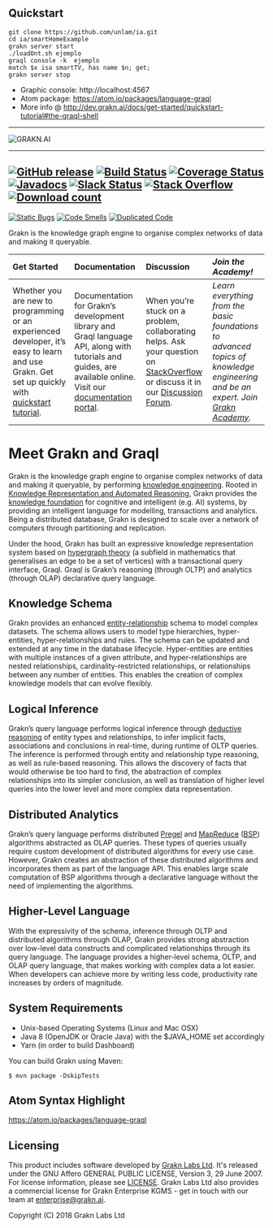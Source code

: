 ## Quickstart

```
git clone https://github.com/unlam/ia.git
cd ia/smartHomeExample
grakn server start
./loadOnt.sh ejemplo
graql console -k  ejemplo
match $x isa smartTV, has name $n; get;
grakn server stop
```

* Graphic console: http://localhost:4567
* Atom package: https://atom.io/packages/language-graql
* More info @ http://dev.grakn.ai/docs/get-started/quickstart-tutorial#the-graql-shell

---

![GRAKN.AI](https://grakn.ai/assets/img/Grakn%20logo%20-%20transparent.png)

---
[![GitHub release](https://img.shields.io/github/release/graknlabs/grakn.svg)](https://github.com/graknlabs/grakn/releases/latest)
[![Build Status](https://travis-ci.org/graknlabs/grakn.svg?branch=internal)](https://travis-ci.org/graknlabs/grakn)
[![Coverage Status](https://codecov.io/gh/graknlabs/grakn/branch/master/graph/badge.svg)](https://codecov.io/gh/graknlabs/grakn)
[![Javadocs](https://javadoc.io/badge/ai.grakn/grakn.svg)](https://javadoc.io/doc/ai.grakn/grakn)
[![Slack Status](http://grakn-slackin.herokuapp.com/badge.svg)](https://grakn.ai/slack)
[![Stack Overflow][stackoverflow-shield]][stackoverflow-link]
[![Download count](http://shields.grakn.ai/github/downloads/graknlabs/grakn/total.svg)](https://grakn.ai/download)
---
[![Static Bugs](https://sonarcloud.io/api/project_badges/measure?project=ai.grakn%3Agrakn&metric=bugs)](https://sonarcloud.io/dashboard?id=ai.grakn%3Agrakn)
[![Code Smells](https://sonarcloud.io/api/project_badges/measure?project=ai.grakn%3Agrakn&metric=code_smells)](https://sonarcloud.io/dashboard?id=ai.grakn%3Agrakn)
[![Duplicated Code](https://sonarcloud.io/api/project_badges/measure?project=ai.grakn%3Agrakn&metric=duplicated_lines_density)](https://sonarcloud.io/dashboard?id=ai.grakn%3Agrakn)

[stackoverflow-shield]: https://img.shields.io/badge/stackoverflow-grakn-blue.svg
[stackoverflow-link]: https://stackoverflow.com/questions/tagged/grakn

Grakn is the knowledge graph engine to organise complex networks of data and making it queryable.

| Get Started | Documentation | Discussion | _Join the Academy!_ |
|:------------|:--------------|:-----------|:---------------------|
| Whether you are new to programming or an experienced developer, it’s easy to learn and use Grakn. Get set up quickly with [quickstart tutorial](https://dev.grakn.ai/docs/get-started/quickstart-tutorial). | Documentation for Grakn’s development library and Graql language API, along with tutorials and guides, are available online. Visit our [documentation portal](https://dev.grakn.ai/). | When you’re stuck on a problem, collaborating helps. Ask your question on [StackOverflow](https://stackoverflow.com/questions/tagged/graql+or+grakn) or discuss it in our [Discussion Forum](https://discuss.grakn.ai/). | _Learn everything from the basic foundations to advanced topics of knowledge engineering and be an expert. Join [Grakn Academy](https://dev.grakn.ai/academy)._|

# Meet Grakn and Graql

Grakn is the knowledge graph engine to organise complex networks of data and making it queryable, by performing [knowledge engineering](https://en.wikipedia.org/wiki/Knowledge_engineering). Rooted in [Knowledge Representation and Automated Reasoning](https://en.wikipedia.org/wiki/Knowledge_representation_and_reasoning), Grakn provides the [knowledge foundation](https://en.wikipedia.org/wiki/Knowledge_base) for cognitive and intelligent (e.g. AI) systems, by providing an intelligent language for modelling, transactions and analytics. Being a distributed database, Grakn is designed to scale over a network of computers through partitioning and replication.

Under the hood, Grakn has built an expressive knowledge representation system based on [hypergraph theory](https://en.wikipedia.org/wiki/Hypergraph) (a subfield in mathematics that generalises an edge to be a set of vertices) with a transactional query interface, Graql. Graql is Grakn’s reasoning (through OLTP) and analytics (through OLAP) declarative query language. 

## Knowledge Schema

Grakn provides an enhanced [entity-relationship](https://en.wikipedia.org/wiki/Entity–relationship_model) schema to model complex datasets. The schema allows users to model type hierarchies, hyper-entities, hyper-relationships and rules. The schema can be updated and extended at any time in the database lifecycle. Hyper-entities are entities with multiple instances of a given attribute, and hyper-relationships are nested relationships, cardinality-restricted relationships, or relationships between any number of entities. This enables the creation of complex knowledge models that can evolve flexibly.

## Logical Inference

Grakn’s query language performs logical inference through [deductive reasoning](https://en.wikipedia.org/wiki/Deductive_reasoning) of entity types and relationships, to infer implicit facts, associations and conclusions in real-time, during runtime of OLTP queries. The inference is performed through entity and relationship type reasoning, as well as rule-based reasoning. This allows the discovery of facts that would otherwise be too hard to find, the abstraction of complex relationships into its simpler conclusion, as well as translation of higher level queries into the lower level and more complex data representation.

## Distributed Analytics

Grakn’s query language performs distributed [Pregel](https://kowshik.github.io/JPregel/pregel_paper.pdf) and [MapReduce](https://en.wikipedia.org/wiki/MapReduce) ([BSP](https://en.wikipedia.org/wiki/Bulk_synchronous_parallel)) algorithms abstracted as OLAP queries. These types of queries usually require custom development of distributed algorithms for every use case. However, Grakn creates an abstraction of these distributed algorithms and incorporates them as part of the language API. This enables large scale computation of BSP algorithms through a declarative language without the need of implementing the algorithms.

## Higher-Level Language

With the expressivity of the schema, inference through OLTP and distributed algorithms through OLAP, Grakn provides strong abstraction over low-level data constructs and complicated relationships through its query language. The language provides a higher-level schema, OLTP, and OLAP query language, that makes working with complex data a lot easier. When developers can achieve more by writing less code, productivity rate increases by orders of magnitude.

## System Requirements

- Unix-based Operating Systems (Linux and Mac OSX)
- Java 8 (OpenJDK or Oracle Java) with the $JAVA_HOME set accordingly
- Yarn (in order to build Dashboard)

You can build Grakn using Maven:
```
$ mvn package -DskipTests
```

## Atom Syntax Highlight

https://atom.io/packages/language-graql

## Licensing

This product includes software developed by [Grakn Labs Ltd](https://grakn.ai/).  It's released under the GNU Affero GENERAL PUBLIC LICENSE, Version 3, 29 June 2007. For license information, please see [LICENSE](https://github.com/graknlabs/grakn/blob/master/LICENSE). Grakn Labs Ltd also provides a commercial license for Grakn Enterprise KGMS - get in touch with our team at enterprise@grakn.ai.

Copyright (C) 2018  Grakn Labs Ltd
